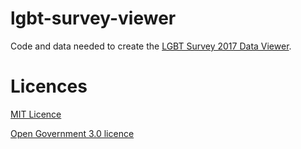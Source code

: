 # lgbt-survey-viewer
Code and data needed to create the [LGBT Survey 2017 Data Viewer](https://government-equalities-office.shinyapps.io/lgbt-survey-2017/).


# Licences
[MIT Licence](LICENCE)

[Open Government 3.0 licence](http://www.nationalarchives.gov.uk/doc/open-government-licence/version/3)


